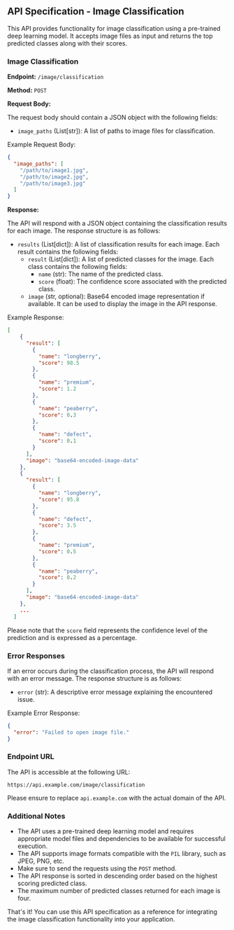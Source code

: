 ## API Specification - Image Classification

This API provides functionality for image classification using a pre-trained deep learning model. It accepts image files as input and returns the top predicted classes along with their scores.

### Image Classification

**Endpoint:** `/image/classification`

**Method:** `POST`

**Request Body:**

The request body should contain a JSON object with the following fields:

- `image_paths` (List[str]): A list of paths to image files for classification.

Example Request Body:

```json
{
  "image_paths": [
    "/path/to/image1.jpg",
    "/path/to/image2.jpg",
    "/path/to/image3.jpg"
  ]
}
```

**Response:**

The API will respond with a JSON object containing the classification results for each image. The response structure is as follows:

- `results` (List[dict]): A list of classification results for each image. Each result contains the following fields:
  - `result` (List[dict]): A list of predicted classes for the image. Each class contains the following fields:
    - `name` (str): The name of the predicted class.
    - `score` (float): The confidence score associated with the predicted class.
  - `image` (str, optional): Base64 encoded image representation if available. It can be used to display the image in the API response.

Example Response:

```json
[
    {
      "result": [
        {
          "name": "longberry",
          "score": 98.5
        },
        {
          "name": "premium",
          "score": 1.2
        },
        {
          "name": "peaberry",
          "score": 0.3
        },
        {
          "name": "defect",
          "score": 0.1
        }
      ],
      "image": "base64-encoded-image-data"
    },
    {
      "result": [
        {
          "name": "longberry",
          "score": 95.8
        },
        {
          "name": "defect",
          "score": 3.5
        },
        {
          "name": "premium",
          "score": 0.5
        },
        {
          "name": "peaberry",
          "score": 0.2
        }
      ],
      "image": "base64-encoded-image-data"
    },
    ...
  ]
```

Please note that the `score` field represents the confidence level of the prediction and is expressed as a percentage.

### Error Responses

If an error occurs during the classification process, the API will respond with an error message. The response structure is as follows:

- `error` (str): A descriptive error message explaining the encountered issue.

Example Error Response:

```json
{
  "error": "Failed to open image file."
}
```

### Endpoint URL

The API is accessible at the following URL:

```
https://api.example.com/image/classification
```

Please ensure to replace `api.example.com` with the actual domain of the API.

### Additional Notes

- The API uses a pre-trained deep learning model and requires appropriate model files and dependencies to be available for successful execution.
- The API supports image formats compatible with the `PIL` library, such as JPEG, PNG, etc.
- Make sure to send the requests using the `POST` method.
- The API response is sorted in descending order based on the highest scoring predicted class.
- The maximum number of predicted classes returned for each image is four.

That's it! You can use this API specification as a reference for integrating the image classification functionality into your application.

